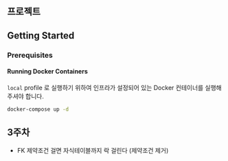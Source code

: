 ## 프로젝트

## Getting Started

### Prerequisites

#### Running Docker Containers

`local` profile 로 실행하기 위하여 인프라가 설정되어 있는 Docker 컨테이너를 실행해주셔야 합니다.

```bash
docker-compose up -d
```

## 3주차
- FK 제약조건 걸면 자식테이블까지 락 걸린다 (제약조건 제거)
